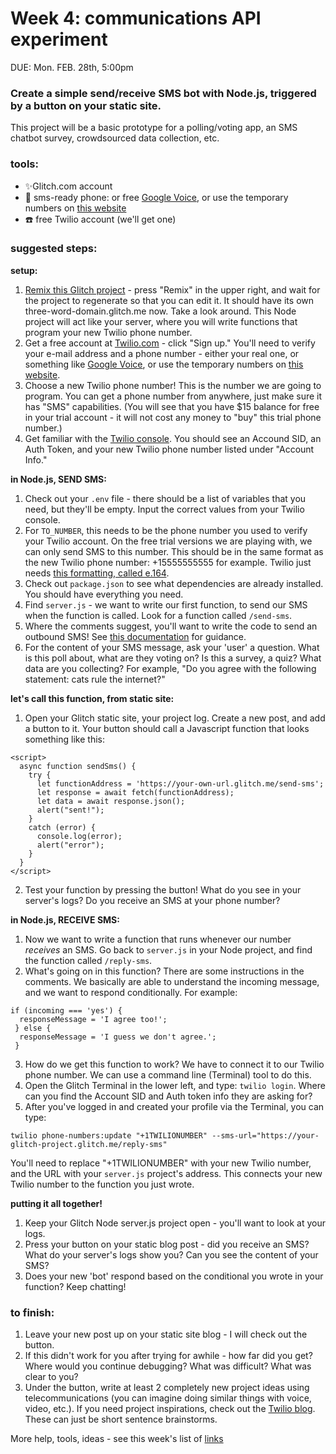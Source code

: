 # Week 4: communications API experiment

DUE: Mon. FEB. 28th, 5:00pm

### Create a simple send/receive SMS bot with Node.js, triggered by a button on your static site. 

This project will be a basic prototype for a polling/voting app, an SMS chatbot survey, crowdsourced data collection, etc. 

### tools:

 - ✨Glitch.com account
 - 📱 sms-ready phone: or free [Google Voice](https://voice.google.com), or use the temporary numbers on [this website](https://receive-sms-free.cc/)
 - ☎️ free Twilio account (we'll get one)

### suggested steps:

**setup:**

1. <a href="https://glitch.com/edit/#!/blushing-rose-turnover" target="blank">Remix this Glitch project</a> - press "Remix" in the upper right, and wait for the project to regenerate so that you can edit it. It should have its own three-word-domain.glitch.me now. Take a look around. This Node project will act like your server, where you will write functions that program your new Twilio phone number.
2. Get a free account at [Twilio.com](https://twilio.com) - click "Sign up." You'll need to verify your e-mail address and a phone number - either your real one, or something like [Google Voice](https://voice.google.com), or use the temporary numbers on [this website](https://receive-sms-free.cc/).
3. Choose a new Twilio phone number! This is the number we are going to program. You can get a phone number from anywhere, just make sure it has "SMS" capabilities. (You will see that you have $15 balance for free in your trial account - it will not cost any money to "buy" this trial phone number.)
4. Get familiar with the [Twilio console](https://twilio.com/console). You should see an Accound SID, an Auth Token, and your new Twilio phone number listed under "Account Info."

**in Node.js, SEND SMS:**
1. Check out your `.env` file - there should be a list of variables that you need, but they'll be empty. Input the correct values from your Twilio console. 
2. For `TO_NUMBER`, this needs to be the phone number you used to verify your Twilio account. On the free trial versions we are playing with, we can only send SMS to this number. This should be in the same format as the new Twilio phone number: +15555555555 for example. Twilio just needs [this formatting, called e.164](https://www.twilio.com/docs/glossary/what-e164).
3. Check out `package.json` to see what dependencies are already installed. You should have everything you need.
4. Find `server.js` - we want to write our first function, to send our SMS when the function is called. Look for a function called `/send-sms`.
5. Where the comments suggest, you'll want to write the code to send an outbound SMS! See [this documentation](https://www.twilio.com/docs/sms/quickstart/node#send-an-outbound-sms-message-with-nodejs) for guidance.
6. For the content of your SMS message, ask your 'user' a question. What is this poll about, what are they voting on? Is this a survey, a quiz? What data are you collecting? For example, "Do you agree with the following statement: cats rule the internet?"

**let's call this function, from static site:**

1. Open your Glitch static site, your project log. Create a new post, and add a button to it.  Your button should call a Javascript function that looks something like this:
```
<script>
  async function sendSms() {
    try {
      let functionAddress = 'https://your-own-url.glitch.me/send-sms';
      let response = await fetch(functionAddress);
      let data = await response.json();
      alert("sent!");
    }
    catch (error) {
      console.log(error);
      alert("error");
    }  
  }
</script>
```
2. Test your function by pressing the button! What do you see in your server's logs? Do you receive an SMS at your phone number?

**in Node.js, RECEIVE SMS:**
1. Now we want to write a function that runs whenever our number _receives_ an SMS. Go back to `server.js` in your Node project, and find the function called `/reply-sms`.
2. What's going on in this function? There are some instructions in the comments. We basically are able to understand the incoming message, and we want to respond conditionally.  For example: 
```
if (incoming === 'yes') {
  responseMessage = 'I agree too!';
 } else {
  responseMessage = 'I guess we don't agree.';
 }
 ```
 3. How do we get this function to work? We have to connect it to our Twilio phone number. We can use a command line (Terminal) tool to do this.
 4. Open the Glitch Terminal in the lower left, and type: `twilio login`. Where can you find the Account SID and Auth token info they are asking for?
 5. After you've logged in and created your profile via the Terminal, you can type:
 ```
 twilio phone-numbers:update "+1TWILIONUMBER" --sms-url="https://your-glitch-project.glitch.me/reply-sms"
 ```
 You'll need to replace "+1TWILIONUMBER" with your new Twilio number, and the URL with your `server.js` project's address. This connects your new Twilio number to the function you just wrote. 
 
 **putting it all together!**
 1. Keep your Glitch Node server.js project open - you'll want to look at your logs.
 2. Press your button on your static blog post - did you receive an SMS? What do your server's logs show you? Can you see the content of your SMS?
 3. Does your new 'bot' respond based on the conditional you wrote in your function? Keep chatting!


### to finish:

1. Leave your new post up on your static site blog - I will check out the button.
2. If this didn't work for you after trying for awhile - how far did you get? Where would you continue debugging? What was difficult? What was clear to you?
3. Under the button, write at least 2 completely new project ideas using telecommunications (you can imagine doing similar things with voice, video, etc.).  If you need project inspirations, check out the [Twilio blog](https://www.twilio.com/blog). These can just be short sentence brainstorms.

More help, tools, ideas - see this week's list of [links](https://github.com/mab253/software-interventions-spring22/blob/main/lectures/week4/links.md)
